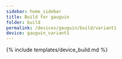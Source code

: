 ```yaml
---
sidebar: home_sidebar
title: Build for gauguin
folder: build
permalink: /devices/gauguin/build/variant1
device: gauguin_variant1
---
```

{% include templates/device_build.md %}
